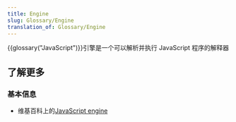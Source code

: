 ```yaml
---
title: Engine
slug: Glossary/Engine
translation_of: Glossary/Engine
---
```

{{glossary("JavaScript")}}引擎是一个可以解析并执行 JavaScript 程序的解释器

## 了解更多

### 基本信息

- 维基百科上的[JavaScript engine](https://zh.wikipedia.org/wiki/JavaScript_engine)
